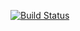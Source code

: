 [![Build Status](https://travis-ci.org/skm2696/matrix3.svg?branch=master)](https://travis-ci.org/skm2696/matrix3)
